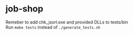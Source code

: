 job-shop
========

Remeber to add chk_jsorl.exe and provided DLLs to tests/bin  
Run ```make tests``` instead of ```./generate_tests.sh```  
